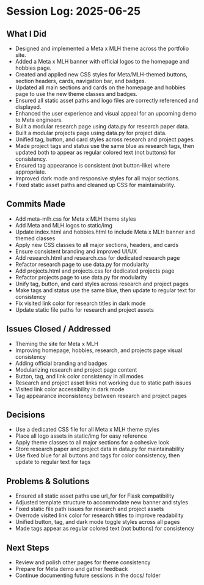 # Session Log: 2025-06-25

## What I Did
- Designed and implemented a Meta x MLH theme across the portfolio site.
- Added a Meta x MLH banner with official logos to the homepage and hobbies page.
- Created and applied new CSS styles for Meta/MLH-themed buttons, section headers, cards, navigation bar, and badges.
- Updated all main sections and cards on the homepage and hobbies page to use the new theme classes and badges.
- Ensured all static asset paths and logo files are correctly referenced and displayed.
- Enhanced the user experience and visual appeal for an upcoming demo to Meta engineers.
- Built a modular research page using data.py for research paper data.
- Built a modular projects page using data.py for project data.
- Unified tag, button, and card styles across research and project pages.
- Made project tags and status use the same blue as research tags, then updated both to appear as regular colored text (not buttons) for consistency.
- Ensured tag appearance is consistent (not button-like) where appropriate.
- Improved dark mode and responsive styles for all major sections.
- Fixed static asset paths and cleaned up CSS for maintainability.

## Commits Made
- Add meta-mlh.css for Meta x MLH theme styles
- Add Meta and MLH logos to static/img
- Update index.html and hobbies.html to include Meta x MLH banner and themed classes
- Apply new CSS classes to all major sections, headers, and cards
- Ensure consistent branding and improved UI/UX
- Add research.html and research.css for dedicated research page
- Refactor research page to use data.py for modularity
- Add projects.html and projects.css for dedicated projects page
- Refactor projects page to use data.py for modularity
- Unify tag, button, and card styles across research and project pages
- Make tags and status use the same blue, then update to regular text for consistency
- Fix visited link color for research titles in dark mode
- Update static file paths for research and project assets

## Issues Closed / Addressed
- Theming the site for Meta x MLH
- Improving homepage, hobbies, research, and projects page visual consistency
- Adding official branding and badges
- Modularizing research and project page content
- Button, tag, and link color consistency in all modes
- Research and project asset links not working due to static path issues
- Visited link color accessibility in dark mode
- Tag appearance inconsistency between research and project pages

## Decisions
- Use a dedicated CSS file for all Meta x MLH theme styles
- Place all logo assets in static/img for easy reference
- Apply theme classes to all major sections for a cohesive look
- Store research paper and project data in data.py for maintainability
- Use fixed blue for all buttons and tags for color consistency, then update to regular text for tags

## Problems & Solutions
- Ensured all static asset paths use url_for for Flask compatibility
- Adjusted template structure to accommodate new banner and styles
- Fixed static file path issues for research and project assets
- Overrode visited link color for research titles to improve readability
- Unified button, tag, and dark mode toggle styles across all pages
- Made tags appear as regular colored text (not buttons) for consistency

## Next Steps
- Review and polish other pages for theme consistency
- Prepare for Meta demo and gather feedback
- Continue documenting future sessions in the docs/ folder
